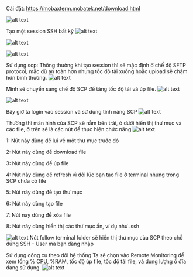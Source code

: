 Cài đặt:
https://mobaxterm.mobatek.net/download.html

![alt text](image-7.png)

Tạo một session SSH bất kỳ
![alt text](image-8.png)

![alt text](image-9.png)

![alt text](image-10.png)

Sử dụng scp:
Thông thường khi tạo session thì sẽ mặc định ở chế độ SFTP protocol, mặc dù an toàn hơn nhưng tốc độ tải xuống hoặc upload sẽ chậm hơn bình thường.
![alt text](image-11.png)

Mình sẽ chuyển sang chế độ SCP để tăng tốc độ tải và úp file.
![alt text](image-12.png)

![alt text](image-13.png)

Bây giờ ta login vào session và sử dụng tính năng SCP
![alt text](image-14.png)

Thường thì màn hình của SCP sẽ nằm bên trái, ở dưới hiển thị thư mục và các file, ở trên sẽ là các nút để thực hiện chức năng
![alt text](image-15.png)

1: Nút này dùng để lui về một thư mục trước đó

2: Nút này dùng để download file

3: Nút này dùng để úp file

4: Nút này dùng để refresh vì đôi lúc bạn tạo file ở terminal nhưng trong SCP chưa có file

5: Nút này dùng để tạo thư mục

6: Nút này dùng tạo file

7: Nút này dùng để xóa file

8: Nút này dùng hiển thị các thư mục ẩn, ví dụ như .ssh

![alt text](image-16.png)
Nút follow terminal folder sẽ hiển thị thư mục của SCP theo chỗ đứng SSH - User mà bạn đăng nhập

Sử dụng công cụ theo dõi hệ thống
Ta sẽ chọn vào Remote Monitoring để xem tổng % CPU, %RAM, tốc độ úp file, tốc độ tải file, và dung lượng ổ đĩa đang sử dụng.
![alt text](image-17.png)